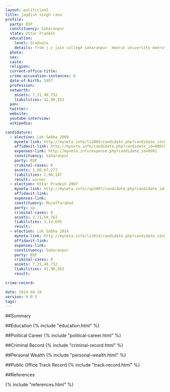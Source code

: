```yaml
---
layout: politician2
title: jagdish singh rana
profile: 
  party: BSP
  constituency: Saharanpur
  state: Uttar Pradesh
  education: 
    level: Graduate
    details: from j.v jain college saharanpur  meerut university meerut
  photo: 
  sex: 
  caste: 
  religion: 
  current-office-title: 
  crime-accusation-instances: 0
  date-of-birth: 1957
  profession: 
  networth: 
    assets: 7,21,48,732
    liabilities: 42,90,563
  pan: 
  twitter: 
  website: 
  youtube-interview: 
  wikipedia: 

candidature: 
  - election: Lok Sabha 2009
    myneta-link: http://myneta.info/ls2009/candidate.php?candidate_id=8001
    affidavit-link: http://myneta.info/candidate.php?candidate_id=8001&scan=original
    expenses-link: http://myneta.info/expense.php?candidate_id=8001
    constituency: Saharanpur 
    party: BSP
    criminal-cases: 0
    assets: 1,88,67,277
    liabilities: 2,98,187
    result: winner 
  - election: Uttar Pradesh 2007
    myneta-link: http://myneta.info//up2007/candidate.php?candidate_id=792
    affidavit-link: 
    expenses-link: 
    constituency: Muzaffarabad 
    party: sp
    criminal-cases: 0
    assets: 1,71,50,763
    liabilities: 3,14,695
    result:  
  - election: Lok Sabha 2014
    myneta-link: http://myneta.info/ls2014/candidate.php?candidate_id=683
    affidavit-link: 
    expenses-link: 
    constituency: Saharanpur 
    party: BSP
    criminal-cases: 0
    assets: 7,21,48,732
    liabilities: 42,90,563
    result:  

crime-record: 

date: 2014-04-10
version: 0.0.5
tags: 
---
```


##Summary


##Education
{% include "education.html" %}


##Political Career
{% include "political-career.html" %}


##Criminal Record
{% include "criminal-record.html" %}


##Personal Wealth
{% include "personal-wealth.html" %}


##Public Office Track Record
{% include "track-record.html" %}


##References


{% include "references.html" %}
